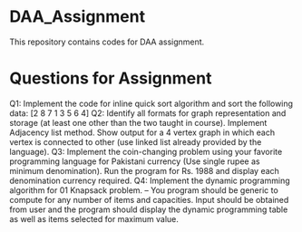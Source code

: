 # DAA_Assignment
This repository contains codes for DAA assignment.
# Questions for Assignment
Q1: Implement the code for inline quick sort algorithm and sort the following data:
[2 8 7 1 3 5 6 4]
Q2: Identify all formats for graph representation and storage (at least one other than the two taught in
course). Implement Adjacency list method. Show output for a 4 vertex graph in which each vertex is
connected to other (use linked list already provided by the language).
Q3: Implement the coin-changing problem using your favorite programming language for Pakistani
currency (Use single rupee as minimum denomination). Run the program for Rs. 1988 and display
each denomination currency required.
Q4: Implement the dynamic programming algorithm for 01 Knapsack problem. – You program
should be generic to compute for any number of items and capacities. Input should be obtained from
user and the program should display the dynamic programming table as well as items selected for
maximum value.

